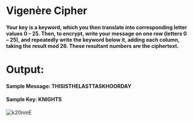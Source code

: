 # Vigenère Cipher

#### Your key is a keyword, which you then translate into corresponding letter values 0 – 25. Then, to encrypt, write your message on one row (letters 0 – 25), and repeatedly write the keyword below it, adding each column, taking the result mod 26. These resultant numbers are the ciphertext.

# Output:
 #### Sample Message: THISISTHELASTTASKHOORDAY
 #### Sample Key: KNIGHTS

![k20nmE](https://user-images.githubusercontent.com/129578499/232232454-0657cdfc-53bf-45ea-ae7d-ef6523f77ca7.gif)


